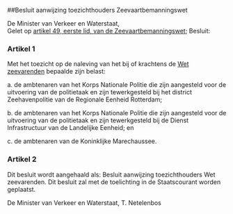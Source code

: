 <meta http-equiv='Content-Type' content='text/html; charset=utf-8' />

##Besluit aanwijzing toezichthouders Zeevaartbemanningswet

De Minister van Verkeer en Waterstaat,  
Gelet op [artikel 49, eerste lid, van de Zeevaartbemanningswet](../../../../../../../wet/wet/zeevarenden/BWBR0009124/README.md);
Besluit:    

### Artikel  1  

Met het toezicht op de naleving van het bij of krachtens de [Wet zeevarenden](../../../../../../../wet/wet/zeevarenden/BWBR0009124/README.md) bepaalde zijn belast: 

a. de ambtenaren van het Korps Nationale Politie die zijn aangesteld voor de uitvoering van de politietaak en zijn tewerkgesteld bij het district Zeehavenpolitie van de Regionale Eenheid Rotterdam;  

b. de ambtenaren van het Korps Nationale Politie die zijn aangesteld voor de uitvoering van de politietaak en zijn tewerkgesteld bij de Dienst Infrastructuur van de Landelijke Eenheid; en  

c. de ambtenaren van de Koninklijke Marechaussee.   

### Artikel  2  

Dit besluit wordt aangehaald als: Besluit aanwijzing toezichthouders Wet zeevarenden. 
Dit besluit zal met de toelichting in de Staatscourant worden geplaatst.  

De 
Minister van Verkeer en Waterstaat,
T. Netelenbos      
